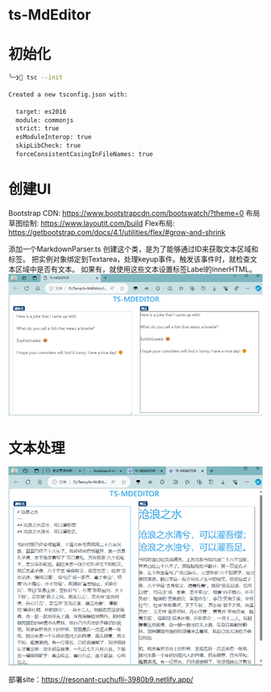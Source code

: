# ts-MdEditor
# 初始化
```bash
╰─❯ tsc --init

Created a new tsconfig.json with:
                                                                                                                     TS
  target: es2016
  module: commonjs
  strict: true
  esModuleInterop: true
  skipLibCheck: true
  forceConsistentCasingInFileNames: true
```

# 创建UI
Bootstrap CDN: https://www.bootstrapcdn.com/bootswatch/?theme=0
布局草图绘制: https://www.layoutit.com/build
Flex布局: https://getbootstrap.com/docs/4.1/utilities/flex/#grow-and-shrink

添加一个MarkdownParser.ts
创建这个类，是为了能够通过ID来获取文本区域和标签。
把实例对象绑定到Textarea，处理keyup事件。触发该事件时，就检查文本区域中是否有文本。
如果有，就使用这些文本设置标签Label的innerHTML。
![当前界面](assets/ui-init.png)

# 文本处理
![当前界面](assets/ui-rule.png)


部署site：https://resonant-cuchufli-3980b9.netlify.app/
